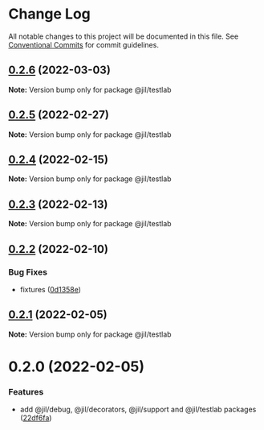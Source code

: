 # Change Log

All notable changes to this project will be documented in this file.
See [Conventional Commits](https://conventionalcommits.org) for commit guidelines.

## [0.2.6](https://github.com/jiljs/jil/compare/@jil/testlab@0.2.5...@jil/testlab@0.2.6) (2022-03-03)

**Note:** Version bump only for package @jil/testlab





## [0.2.5](https://github.com/jiljs/jil/compare/@jil/testlab@0.2.4...@jil/testlab@0.2.5) (2022-02-27)

**Note:** Version bump only for package @jil/testlab





## [0.2.4](https://github.com/jiljs/jil/compare/@jil/testlab@0.2.3...@jil/testlab@0.2.4) (2022-02-15)

**Note:** Version bump only for package @jil/testlab





## [0.2.3](https://github.com/jiljs/jil/compare/@jil/testlab@0.2.2...@jil/testlab@0.2.3) (2022-02-13)

**Note:** Version bump only for package @jil/testlab





## [0.2.2](https://github.com/jiljs/jil/compare/@jil/testlab@0.2.1...@jil/testlab@0.2.2) (2022-02-10)


### Bug Fixes

* fixtures ([0d1358e](https://github.com/jiljs/jil/commit/0d1358e66e881b27c9f626bc776d75b5eb9ccdaa))





## [0.2.1](https://github.com/jiljs/jil/compare/@jil/testlab@0.2.0...@jil/testlab@0.2.1) (2022-02-05)

**Note:** Version bump only for package @jil/testlab





# 0.2.0 (2022-02-05)


### Features

* add @jil/debug, @jil/decorators, @jil/support and @jil/testlab packages ([22df6fa](https://github.com/jiljs/jil/commit/22df6fad4f572e23aaca8027eab836bfcb133866))
